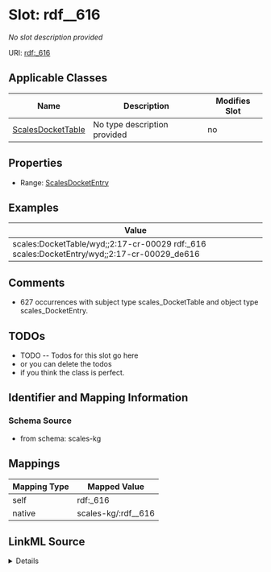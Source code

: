 

# Slot: rdf__616


_No slot description provided_





URI: [rdf:_616](http://www.w3.org/1999/02/22-rdf-syntax-ns#_616)



<!-- no inheritance hierarchy -->





## Applicable Classes

| Name | Description | Modifies Slot |
| --- | --- | --- |
| [ScalesDocketTable](../classes/ScalesDocketTable.md) | No type description provided |  no  |







## Properties

* Range: [ScalesDocketEntry](../classes/ScalesDocketEntry.md)






## Examples

| Value |
| --- |
| scales:DocketTable/wyd;;2:17-cr-00029 rdf:_616 scales:DocketEntry/wyd;;2:17-cr-00029_de616 |

## Comments

* 627 occurrences with subject type scales_DocketTable and object type scales_DocketEntry.

## TODOs

* TODO -- Todos for this slot go here
* or you can delete the todos
* if you think the class is perfect.

## Identifier and Mapping Information







### Schema Source


* from schema: scales-kg




## Mappings

| Mapping Type | Mapped Value |
| ---  | ---  |
| self | rdf:_616 |
| native | scales-kg/:rdf__616 |




## LinkML Source

<details>
```yaml
name: rdf__616
description: No slot description provided
todos:
- TODO -- Todos for this slot go here
- or you can delete the todos
- if you think the class is perfect.
comments:
- 627 occurrences with subject type scales_DocketTable and object type scales_DocketEntry.
examples:
- value: scales:DocketTable/wyd;;2:17-cr-00029 rdf:_616 scales:DocketEntry/wyd;;2:17-cr-00029_de616
from_schema: scales-kg
rank: 1000
slot_uri: rdf:_616
alias: rdf__616
domain_of:
- scales_DocketTable
range: scales_DocketEntry

```
</details>